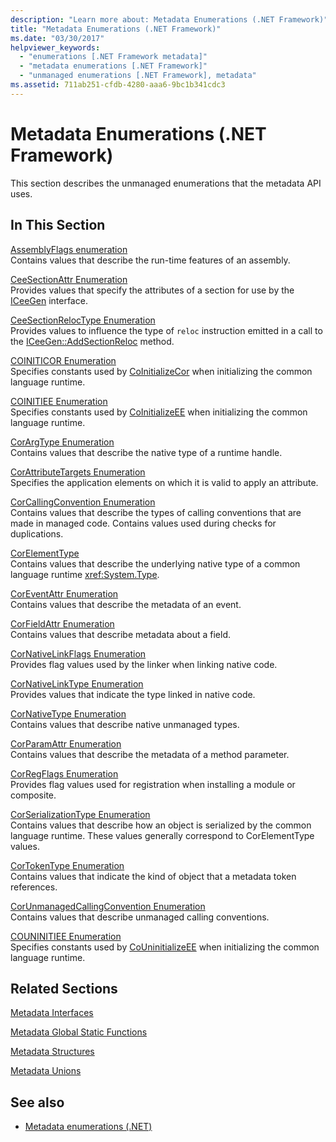 ```yaml
---
description: "Learn more about: Metadata Enumerations (.NET Framework)"
title: "Metadata Enumerations (.NET Framework)"
ms.date: "03/30/2017"
helpviewer_keywords:
  - "enumerations [.NET Framework metadata]"
  - "metadata enumerations [.NET Framework]"
  - "unmanaged enumerations [.NET Framework], metadata"
ms.assetid: 711ab251-cfdb-4280-aaa6-9bc1b341cdc3
---
```

# Metadata Enumerations (.NET Framework)

This section describes the unmanaged enumerations that the metadata API uses.

## In This Section

[AssemblyFlags enumeration](assemblyflags-enumeration.md)\
Contains values that describe the run-time features of an assembly.

 [CeeSectionAttr Enumeration](ceesectionattr-enumeration.md)\
 Provides values that specify the attributes of a section for use by the [ICeeGen](iceegen-interface.md) interface.

 [CeeSectionRelocType Enumeration](ceesectionreloctype-enumeration.md)\
 Provides values to influence the type of `reloc` instruction emitted in a call to the [ICeeGen::AddSectionReloc](iceegen-addsectionreloc-method.md) method.

 [COINITICOR Enumeration](coiniticor-enumeration.md)\
 Specifies constants used by [CoInitializeCor](../hosting/coinitializecor-function.md) when initializing the common language runtime.

 [COINITIEE Enumeration](coinitiee-enumeration.md)\
 Specifies constants used by [CoInitializeEE](../hosting/coinitializeee-function.md) when initializing the common language runtime.

 [CorArgType Enumeration](corargtype-enumeration.md)\
 Contains values that describe the native type of a runtime handle.

 [CorAttributeTargets Enumeration](corattributetargets-enumeration.md)\
 Specifies the application elements on which it is valid to apply an attribute.

 [CorCallingConvention Enumeration](corcallingconvention-enumeration.md)\
 Contains values that describe the types of calling conventions that are made in managed code.
 Contains values used during checks for duplications.

 [CorElementType](corelementtype-enumeration.md)\
 Contains values that describe the underlying native type of a common language runtime <xref:System.Type>.

 [CorEventAttr Enumeration](coreventattr-enumeration.md)\
 Contains values that describe the metadata of an event.

 [CorFieldAttr Enumeration](corfieldattr-enumeration.md)\
 Contains values that describe metadata about a field.

 [CorNativeLinkFlags Enumeration](cornativelinkflags-enumeration.md)\
 Provides flag values used by the linker when linking native code.

 [CorNativeLinkType Enumeration](cornativelinktype-enumeration.md)\
 Provides values that indicate the type linked in native code.

 [CorNativeType Enumeration](cornativetype-enumeration.md)\
 Contains values that describe native unmanaged types.

 [CorParamAttr Enumeration](corparamattr-enumeration.md)\
 Contains values that describe the metadata of a method parameter.

 [CorRegFlags Enumeration](corregflags-enumeration.md)\
 Provides flag values used for registration when installing a module or composite.

 [CorSerializationType Enumeration](corserializationtype-enumeration.md)\
 Contains values that describe how an object is serialized by the common language runtime. These values generally correspond to CorElementType values.

 [CorTokenType Enumeration](cortokentype-enumeration.md)\
 Contains values that indicate the kind of object that a metadata token references.

 [CorUnmanagedCallingConvention Enumeration](corunmanagedcallingconvention-enumeration.md)\
 Contains values that describe unmanaged calling conventions.

 [COUNINITIEE Enumeration](couninitiee-enumeration.md)\
 Specifies constants used by [CoUninitializeEE](../hosting/couninitializeee-function.md) when initializing the common language runtime.

## Related Sections

 [Metadata Interfaces](metadata-interfaces.md)

 [Metadata Global Static Functions](metadata-global-static-functions.md)

 [Metadata Structures](metadata-structures.md)

 [Metadata Unions](metadata-unions.md)

## See also

- [Metadata enumerations (.NET)](../../../core/unmanaged-api/metadata/enumerations/metadata-enumerations.md)

